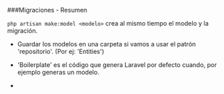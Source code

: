 ###Migraciones - Resumen

`php artisan make:model <modelo>` crea al mismo tiempo el modelo y la migración.

- Guardar los modelos en una carpeta si vamos a usar el patrón 'repositorio'. (Por ej: 'Entities')

- 'Boilerplate' es el código que genera Laravel por defecto cuando, por ejemplo generas un modelo.
 
- 